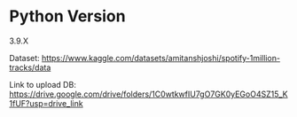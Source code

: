 # Python Version
3.9.X

Dataset: https://www.kaggle.com/datasets/amitanshjoshi/spotify-1million-tracks/data

Link to upload DB: https://drive.google.com/drive/folders/1C0wtkwfIU7gO7GK0yEGoO4SZ15_K1fUF?usp=drive_link